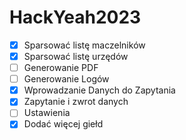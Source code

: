 # HackYeah2023
* [x] Sparsować listę maczelników
* [x] Sparsować listę urzędów
* [ ] Generowanie PDF
* [ ] Generowanie Logów
* [x] Wprowadzanie Danych do Zapytania
* [x] Zapytanie i zwrot danych
* [ ] Ustawienia
* [x] Dodać więcej giełd